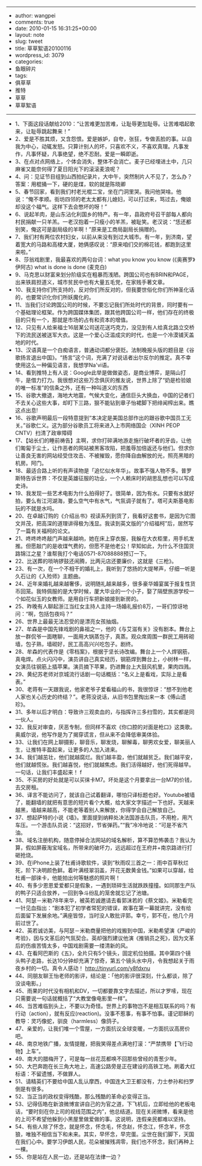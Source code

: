 - --
- author: wangpei
- comments: true
- date: 2010-01-15 16:31:25+00:00
- layout: note
- slug: tweet
- title: 草草絮语20100116
- wordpress_id: 3079
- categories:
- 鱼眼碎片
- tags:
- 俱草草
- 推特
- 草草
- 草草絮语
- --
- 1、下面这段话献给2010：“让苦难更加苦难，让耻辱更加耻辱。让苦难唱起歌来，让耻辱跳起舞来！”
- 2、爱是不胜其烦，又含怨恨。爱是嫉妒，自夸，张狂，专做丢脸的事。以自我为中心，动辄发怒。只算计别人的坏，只喜欢不义，不喜欢真理。凡事发作，凡事怀疑，凡事绝望，绝不忍耐。爱是一瞬即逝。
- 3、在点对点网络上，个体会消失，整体不会消亡。麦子已经埋进土中，几只麻雀又能奈何得了夏日阳光下的滚滚麦浪呢？ 
- 4、问：见证节目组到山西拍纪录片，大中午，突然制片人不见了，怎么办？答案：用棍捅一下，硬的是煤，软的就是陈晓卿 
- 5、春节回家，看到我们村老光棍二宝，坐在门洞里哭。我问他哭啥。他说：“俺不孝顺。街坊四邻的老太太都有儿媳妇，可以打过来，骂过去，俺娘却没这个福气。这样下去会憋坏的呀！”
- 6、说起羊肉，是山东沾化利国乡的特产。有一年，县政府号召干部每人都向村民捐献一只羊羔。一老汉抱着一只瘦小的羊羔，被耻笑。老汉说：“恁还都别笑，俺这可是副局级的羊啊！”原来是工商局副局长捐赠的。  
- 7、我们村有两位农村妇女，以前从来没有到过大城市。有一年，到济南，望着宽大的马路和高楼大厦，她俩感叹说：“原来咱们交的棉花钱，都跑到这里来啦。”
- 8、莎翁戏剧里，我最喜欢的两句台词：what you know you know (《奥赛罗》伊阿古) what is done is done (麦克白)
- 9、马克思以财富来划分阶级实在粗暴而浅陋。跨国公司也有BRIN和PAGE，出来铁肩担道义，城市贫民中也有大量五毛党，在家贱手著文章。
- 10、我支持你们所支持的，反对你们所反对的，但我要世俗化你们所神圣化话的，也要常识化你们所妖魔化的。
- 11、当我们讨论跨国公司的时候，不要忘记我们所处时代的背景，同时要有一个基础理论框架。作为跨国媒体集团，跟其他跨国公司一样，他们存在的终极目的只有一个，那就是市场的占有和资本的增值。  
- 12、只见有人给来福士16层某公司送花送巧克力，没见到有人给真北路立交桥下的流民送被送军大衣。这是一个爱心泛滥成灾的时代，也是一个冷漠铺天盖地的时代。
- 13、汉语真是一个白痴语言，普通动词都分褒贬。法制晚报头版的题目是《谷歌扬言退出中国》。“扬言”这个词，充满了对说话者出尔反尔的推定。真不幸使用这么一种偏见语言，我想学Na'vi语。
- 14、看到推特上有人说：Google此举是做做姿态，是商业博弈，是隔山打牛，是借力打力。我很想对这些万念俱灰的推友说，世界上除了“奶是检验娘的唯一标准”的信条之外，还有一种叫道义的东西
- 15、谷歌大撤退，海地大地震，气候大变化，通信巨头大换血，中国的记者们不去关心这些大事，却盯下三路，狠不能钻到章子怡裙脚下把绯闻榨出来。瞧这点出息! 
- 16、谷歌声明最后一段特意提到“本决定是美国总部作出的跟谷歌中国员工无关。”谷歌仁义。这为部分谷歌员工将来进入上市网络国企（XINH PEOP CNTV）扫清了政审障碍
- 17、【站长们的睡前祷告】主啊，求你打碎满地游走施行破坏者的牙齿，让他们匍匐于尘土，让作恶者的网站被黑客攻陷，把羞辱加倍返还与他们。但求你让善良无害的网站经受住攻击、不被摧毁，愿你降自由解放的光，照亮黑暗的机房。阿门。
- 18、最适合路上听的有声读物是「追忆似水年华」。故事不强人物不多。普罗斯特告诉世界：不仅是英雄征服的功业，一个人赖床时的胡思乱想也可以写成史诗。
- 19、我发现一些艺术电影为什么拍得好了。很简单，因为有水。只要有水就好拍，要么有江河湖海，要么空气中有水气，气氛调子就有了。塔可夫斯基电影玩的不就是水吗。
- 20、在卓越订购的《介绍丛书》视读系列到货了，我看好这套书，是因为它图文并茂，把高深的道理讲得极为浅显。我读到英文版的“介绍福柯”后，居然写了一篇有关福柯的论文。
- 21、咚咚咚咚敲门声越来越响，她在床上穿衣服，我躲在大衣柜里，用手机发推。但愿敲门的是收煤气费的，但愿不是他老公！早知如此，为什么不住国货路锦江之星？谁帮我打个电话0571-87088888预订一下。
- 22、比送葬的唢呐锣鼓还闹腾，比两元店还要廉价，这就是《三枪》。
- 23、有一次，在一个不相干的婚礼上，我听到了悠扬的大提琴声，仔细一听是久石让的《入殓师》主题曲。
- 24、近年来婚礼越来越奢侈，说明随礼越来越多，很多豪华婚宴属于报复性货币回笼。我特佩服的是大学时候，厦大毕业的一个小子，娶了隔壁旅游学校一个如花似玉的女教师。是用自行车把新娘接到新房的。
- 25、昨晚有人聊起浙江当红女主持人主持一场婚礼报价8万，一哥们惊讶地问：“啊，包括包夜吗？”
- 26、世界上最最无法忍受的是漂亮女孩抽烟。
- 27、牟森是中国先锋戏剧的鼻祖之一，他的《与艾滋有关》没有剧本。舞台上放一群侃爷一面瞎聊，一面用大锅蒸包子，真蒸。观众席周围一群民工用砖砌墙，包子熟，墙砌好，民工高高兴兴吃包子。剧终。
- 28、牟森的代表作是《零档案》，根据于坚长诗改编。舞台上一个人焊钢筋，真电焊。点火闪闪中，演员讲自己真实经历，钢筋焊到舞台上，小树林一样，女演员往钢筋上插苹果。演员摘下苹果，扔进舞台上大鼓风机里，果肉四溅。 
- 29、黄纪苏老师对京城流行话剧一句话概括：“名义上是看戏，实际上是看表。”
- 30、老蒋有一天跟我说，他家老爷子爱看福山的书，我很惊讶：“想不到他老人家也关心历史的终结？”。老蒋没说话，从旧书包里掏出来一本《傅山遗珍》。
- 31、多年以后才明白：导致许三观卖血的，与指挥许三多扫雪的，其实都是同一伙人。
- 32、我反对审查，厌恶专制，但同样不喜欢《你口腔的对面是枪口》这类歌。奥威尔说，他写作是为了揭穿谎言，但从来不会降低审美体验。
- 33、让我们在网上聊摄影，聊音乐，聊发烧，聊解毒，聊男欢女爱，聊美丽人生，让推特丰盈起来，让更多的人加入进来。 
- 34、我们越茁壮，他们就越腐烂。我们越丰盈，他们就越贫乏。我们越平安，他们就越慌张。我们越喜悦，他们就越焦虑。我们活得越好，他们死得越早。一句话，让我们丰盛起来！  f
- 35、不买房的好处就是可以买徕卡M7。坏处是这个月要拿出一台M7的价钱，去交房租。
- 36、译言不能访问了，就该自己试着翻译，哪怕只译标题也好。Youtube被墙了，能翻墙的就把有意思的短片看个大概，给大家文字描述一下也好。天越来越黑，墙越来越高，不能老等着别人来解放，你得学会自己解放自己。
- 37、想起萨特的小说《墙》。里面提到纳粹处决法国游击队员，不用枪，用汽车压。一个游击队员说：“这招好，节省弹药。”“我”冷冷地说：“可是不省汽油。
- 38、域名注册机构，随意停掉合法网站的域名解析，算不算恐怖袭击？我认为算，假如屏蔽淘宝域名，所带来的破坏力，远远超过在王府井+南京路进行打砸抢烧。
- 39、在iPhone上装了杜甫诗歌软件，读到“秋雨叹三首之一：雨中百草秋烂死，阶下决明颜色鲜。着叶满枝翠羽盖，开花无数黄金钱。”如果可以穿越，给杜甫一部徕卡，他能拍出何等魅惑的照片啊！
- 40、有多少恩恩爱爱都只是假象，一遇到琐碎生活就跌跌撞撞。如同那生产队的鸭子只适合放养，一回到争斗纷乱的笼舍就忘记了池塘。
- 41、阿瑟－米勒78年来华，被英若诚邀请去看郭沫若的《蔡文姬》。米勒看完一针见血指出：“剧本犯了初学者常犯的错误，故事在第一幕就讲完，没有给后面留下发展余地。”满座皆惊，当时没人敢批评郭。幸亏，郭不在，他几个月前过世了。
- 42、英若诚访美，与阿瑟－米勒商量把他的戏搬到中国，米勒希望演《严峻的考验》，因与文革后的气氛契合。英却强烈建议他演《推销员之死》，因为文革后的伤痕苦情太多，中国戏剧需要一缕清新的风。 
- 43、在看阿巴斯的《五》，全片只有5个镜头，固定机位拍摄。其中第四个镜头鸭子走路，长达10分钟却充满了惊奇，第五个镜头水中月，令我想起关于雨夜乡村的一切。真令人感动！ http://tinyurl.com/y8fdxnu  
- 44、同朋友聊王怡老师的影评，结论是：「他的影评很深刻，什么都谈，除了没谈电影。」
- 45、雨果的时代没有相机和DV，一切都要靠文字去描述，所以才罗嗦，现在只需要说一句话就概括了“大教堂像电影里一样”。
- 46、当苦难临到头上，不要以为奇怪。世界上的事物岂不是相互联系的吗？有行动（action），就有反应(reaction)。没事不惹事，有事不怕事。谨记耶稣的教导：灵巧像蛇，驯良（harmless）像鸽子。
- 47、亲爱的，让我们堆一个雪屋，一方面抗议全球变暖，一方面抗议高房价吧。
- 48、南京地铁广播，友情提醒，把我笑得差点满地打滚：“严禁携带【飞行动物】上车”。
- 49、南大的腊梅开了，可是每一丝花蕊都唤不回那些曾经的青葱少年。
- 50、大巴奔跑在长三角大地上，高速公路旁是正在建设的高铁工地。刷着大红标语：不留遗憾，不做罪人。
- 51、请精英们不要给中国人乱认摩西，中国连大卫王都没有，力士参孙和扫罗倒是有很多。
- 52、当正当的政权变得残酷，那么残酷的革命必变得正当。
- 53、记得伍皓在新浪微博宣讲自己的为官之道，下飞机后，立即给他的老板电话，“要时刻在你上司的视线范围之内”，他总结道。现在关闭微博，看来是他的上司不希望他躲到小黑屋里做爱做的事。这说明，连假亲民都难以坚持。 
- 54、有些人除了怀念，就是怀念，怀念毛，怀念赵，怀念江，怀念羊，怀念狼，唯独不相信当下和未来。其实，早怀念，早完蛋。尘世在我们脚下，天国在我们心中。要学习伊朗人民，花朵被摧残凋零，我们也不怀念，我们再种上一棵。  
- 55、你是站在人民一边，还是站在法律一边？
